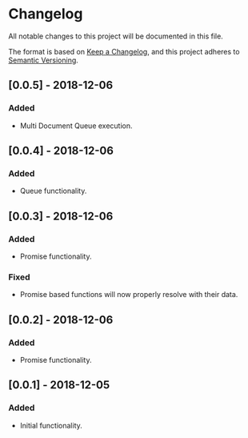 # Changelog
All notable changes to this project will be documented in this file.

The format is based on [Keep a Changelog](https://keepachangelog.com/en/1.0.0/),
and this project adheres to [Semantic Versioning](https://semver.org/spec/v2.0.0.html).

## [0.0.5] - 2018-12-06
### Added
- Multi Document Queue execution.

## [0.0.4] - 2018-12-06
### Added
- Queue functionality.

## [0.0.3] - 2018-12-06
### Added
- Promise functionality.

### Fixed
- Promise based functions will now properly resolve with their data.

## [0.0.2] - 2018-12-06
### Added
- Promise functionality.

## [0.0.1] - 2018-12-05
### Added
- Initial functionality.
